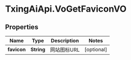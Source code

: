 # TxingAiApi.VoGetFaviconVO

## Properties

Name | Type | Description | Notes
------------ | ------------- | ------------- | -------------
**favicon** | **String** | 网站图标URL | [optional] 


